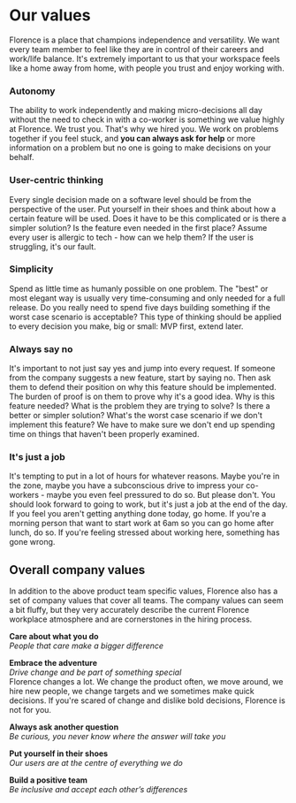 # Our values
Florence is a place that champions independence and versatility. We want every team member to feel like they are in control of their careers and work/life balance. It's extremely important to us that your workspace feels like a home away from home, with people you trust and enjoy working with.

### Autonomy
The ability to work independently and making micro-decisions all day without the need to check in with a co-worker is something we value highly at Florence. We trust you. That's why we hired you. We work on problems together if you feel stuck, and **you can always ask for help** or more information on a problem but no one is going to make decisions on your behalf.

### User-centric thinking
Every single decision made on a software level should be from the perspective of the user. Put yourself in their shoes and think about how a certain feature will be used. Does it have to be this complicated or is there a simpler solution? Is the feature even needed in the first place? Assume every user is allergic to tech - how can we help them? If the user is struggling, it's our fault.

### Simplicity
Spend as little time as humanly possible on one problem. The "best" or most elegant way is usually very time-consuming and only needed for a full release. Do you really need to spend five days building something if the worst case scenario is acceptable? This type of thinking should be applied to every decision you make, big or small: MVP first, extend later.

### Always say no
It's important to not just say yes and jump into every request. If someone from the company suggests a new feature, start by saying no. Then ask them to defend their position on why this feature should be implemented. The burden of proof is on them to prove why it's a good idea. Why is this feature needed? What is the problem they are trying to solve? Is there a better or simpler solution? What's the worst case scenario if we don't implement this feature? We have to make sure we don't end up spending time on things that haven't been properly examined.

### It's just a job
It's tempting to put in a lot of hours for whatever reasons. Maybe you're in the zone, maybe you have a subconscious drive to impress your co-workers - maybe you even feel pressured to do so. But please don't. You should look forward to going to work, but it's just a job at the end of the day. If you feel you aren't getting anything done today, go home. If you're a morning person that want to start work at 6am so you can go home after lunch, do so. If you're feeling stressed about working here, something has gone wrong.

## Overall company values
In addition to the above product team specific values, Florence also has a set of company values that cover all teams. The company values can seem a bit fluffy, but they very accurately describe the current Florence workplace atmosphere and are cornerstones in the hiring process.

**Care about what you do**  
_People that care make a bigger difference_

**Embrace the adventure**  
_Drive change and be part of something special_  
Florence changes a lot. We change the product often, we move around, we hire new people, we change targets and we sometimes make quick decisions. If you're scared of change and dislike bold decisions, Florence is not for you.

**Always ask another question**  
_Be curious, you never know where the answer will take you_

**Put yourself in their shoes**  
_Our users are at the centre of everything we do_

**Build a positive team**  
_Be inclusive and accept each other’s differences_  
